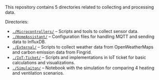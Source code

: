 This repository contains 5 directories related to collecting and processing data. 

Directories:
* [`./Microcontrollers/`](./Microcontrollers) – Scripts and tools to collect sensor data.
* [`./HomeAssistant/`](./HomeAssistant) – Configuration files for handling MQTT and sending data to InfluxDB.
* [`./External/`](./External) – Scripts to collect weather data from OpenWeatherMaps and carbon emission data from Fingrid.
* [`./IoT-Ticket/`](./IoT-Ticket) – Scripts and implementations in IoT ticket for basic calculations and visualizations.
* [`./Simulaiton/`](./Simulaiton) – Notebook with the simulation for comparing 4 heating and ventilation scenarios. 

